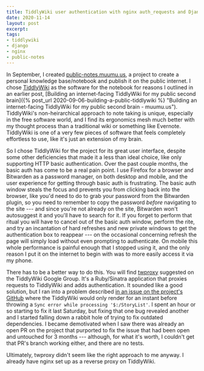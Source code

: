 ```yaml
---
title: TiddlyWiki user authentication with nginx auth_requests and Django
date: 2020-11-14
layout: post
excerpt:
tags:
- tiddlywiki
- django
- nginx
- public-notes
---
```


In September, I created [public-notes.muumu.us](https://public-notes.muumu.us
"public-notes.muumu.us"), a project to create a personal knowledge base/notebook
and publish it on the public internet. I chose
[TiddlyWiki](https://tiddlywiki.com/ "TiddlyWiki") as the software for the
notebook for reasons I outlined in an earlier post, [Building an internet-facing
TiddlyWiki for my public second brain]({% post_url
2020-09-06-building-a-public-tiddlywiki %} "Building an internet-facing
TiddlyWiki for my public second brain - muumu.us"). TiddlyWiki's
non-heirarchical approach to note taking is unique, especially in the free
software world, and I find its ergonomics mesh much better with my thought
process than a traditional wiki or something like Evernote. TiddlyWiki is one of
a very few pieces of software that feels completely effortless to use, like it's
just an extension of my brain.

So I chose TiddlyWiki for the project for its great user interface, despite some
other deficiencies that made it a less than ideal choice, like only supporting
HTTP basic authentication. Over the past couple months, the basic auth has come
to be a real pain point. I use Firefox for a browser and Bitwarden as a password
manager, on both desktop and mobile, and the user experience for getting through
basic auth is frustrating. The basic auth window steals the focus and prevents
you from clicking back into the browser, like you'd need to do to grab your
password from the Bitwarden plugin, so you need to remember to copy the password
*before* navigating to the site --- and since you're not already on the site,
Bitwarden won't autosuggest it and you'll have to search for it. If you forget
to perform that ritual you will have to cancel out of the basic auth window,
perform the rite, and try an incantation of hard refreshes and new private
windows to get the authentication box to reappear --- on the occasional
concerning refresh the page will simply load without even prompting to
authenticate. On mobile this whole performance is painful enough that I stopped
using it, and the only reason I put it on the internet to begin with was to more
easily access it via my phone.

There has to be a better way to do this. You will find
[twproxy](https://github.com/stevenleeg/twproxy "stevenleeg/twproxy - GitHub")
suggested on the TiddlyWiki Google Group. It's a Ruby/Sinatra application that
proxies requests to TiddlyWiki and adds authentication. It sounded like a good
solution, but I ran into a problem described [in an issue on the project's
GitHub](https://github.com/stevenleeg/twproxy/issues/6 "TW returning 403 on
attempted save") where the TiddlyWiki would only render for an instant before
throwing a `Sync error while processing '$:/StoryList'`. I spent an hour or so
starting to fix it last Saturday, but fixing that one bug revealed another and I
started falling down a rabbit hole of trying to fix outdated dependencies. I
became demotivated when I saw there was already an open PR on the project that
purported to fix the issue that had been open and untouched for 3 months ---
although, for what it's worth, I couldn't get that PR's branch working either,
and there are no tests.

Ultimately, twproxy didn't seem like the right approach to me anyway. I already have nginx set up as a reverse proxy on TiddlyWiki. 
